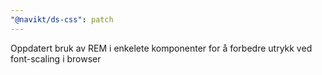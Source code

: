 ```yaml
---
"@navikt/ds-css": patch
---
```


Oppdatert bruk av REM i enkelete komponenter for å forbedre utrykk ved font-scaling i browser
